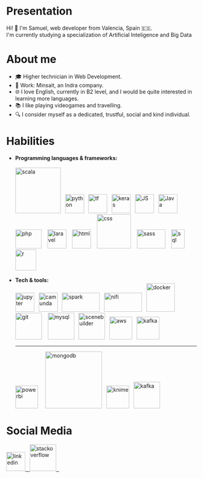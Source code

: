 
# Presentation

Hi! 👋 I'm Samuel, web developer from Valencia, Spain 🇪🇸. <br>
I'm currently studying a specialization of Artificial Inteligence and Big Data

# About me

- 🎓 Higher technician in Web Development.
- 💼 Work: Minsait, an Indra company.
- 🌐  I love English, currently in B2 level, and I would be quite interested in learning more languages.
- 📚 I like playing videogames and travelling.
- 🔍 I consider myself as a dedicated, trustful, social and kind individual.

# Habilities

- **Programming languages & frameworks:** <br><br>
<img src="https://docs.scala-lang.org/resources/img/scala-logo-red.png" alt="scala" width="120px" height="auto"> &nbsp;
<img src="https://upload.wikimedia.org/wikipedia/commons/archive/c/c3/20220821155028%21Python-logo-notext.svg" alt="python" width="50px" height="50px"> &nbsp;
<img src="https://i.pinimg.com/originals/aa/50/f8/aa50f8d700d9f2ec156fc8ee9d97d73a.png" alt="tf" width="50px" height="auto"> &nbsp;
<img src="https://th.bing.com/th/id/R.3c47e2ec7f4eae0945422e68f140c88a?rik=DCVjWQaoRfQqJA&pid=ImgRaw&r=0" alt="keras" width="50px" height="auto"> &nbsp;
<img src="https://upload.wikimedia.org/wikipedia/commons/thumb/6/6a/JavaScript-logo.png/600px-JavaScript-logo.png?20120221235433" alt="JS" width="50px" height="50px"> &nbsp;
<img src="https://brandslogos.com/wp-content/uploads/images/large/java-logo-1.png" alt="Java" width="50px" height="50px"> &nbsp;&nbsp;
<img src="https://upload.wikimedia.org/wikipedia/commons/thumb/2/27/PHP-logo.svg/2560px-PHP-logo.svg.png" alt="php" width="69px" height="50px"> &nbsp;&nbsp;
<img src="https://upload.wikimedia.org/wikipedia/commons/thumb/9/9a/Laravel.svg/1969px-Laravel.svg.png" alt="laravel" width="50px" height="auto"> &nbsp;&nbsp;
<img src="https://cdn-icons-png.flaticon.com/512/732/732212.png" alt="html" width="50px" height="50px"> &nbsp;&nbsp;
<img src="https://1000logos.net/wp-content/uploads/2020/09/CSS-Logo.png" alt="css" width="90px" height="auto"> &nbsp;&nbsp;
<img src="https://upload.wikimedia.org/wikipedia/commons/thumb/9/96/Sass_Logo_Color.svg/2560px-Sass_Logo_Color.svg.png" alt="sass" width="75px" height="50px"> &nbsp;&nbsp;
<img src="https://logodix.com/logo/1327215.png" alt="sql" width="35px" height="50px"> &nbsp;
<img src="https://iconape.com/wp-content/png_logo_vector/r-lang.png" alt="r" width="55px" height="auto"> &nbsp;

- **Tech & tools:** <br>
  <img src="https://www.svgrepo.com/show/373718/jupyter.svg" alt="jupyter" width="50px" height="50px"> &nbsp;
  <img src="https://camunda.com/wp-content/uploads/camunda/blog-images/4-icon.png" alt="camunda" width="50px" height="50px"> &nbsp;
  <img src="https://uploads-ssl.webflow.com/5e724862760345325327026c/5fa7238e9ad1b43af56de907_apache-spark-white-logo-p-500.png" alt="spark" width="100px" height="50px"> &nbsp;
  <img src="https://upload.wikimedia.org/wikipedia/commons/thumb/f/ff/Apache-nifi-logo.svg/180px-Apache-nifi-logo.svg.png?20190703114335" alt="nifi" width="100px" height="50px"> &nbsp;
  <img src="https://img.icons8.com/?size=256&id=LdUzF8b5sz2R&format=png" alt="docker" width="75px" height="75px"> &nbsp;
  <img src="https://git-scm.com/images/logos/downloads/Git-Icon-1788C.png" alt="git" width="70px" > &nbsp;&nbsp;
  <img src="https://img.icons8.com/?size=256&id=QeIg9siFKGgp&format=png" alt="mysql" width="70px" > &nbsp;
  <img src="https://img.icons8.com/?size=256&id=BZz399uT6eo0&format=png" alt="scenebuilder" width="70px" > &nbsp;
  <img src="https://cdn.inspireuplift.com/uploads/images/seller_products/31661/1702633077_AWSlogoAmazonWebServiceslogo.png" alt="aws" width="60px" heigth="auto"> &nbsp;
  <img src="https://encrypted-tbn0.gstatic.com/images?q=tbn:ANd9GcSxmEh006T-YqvhSJ-8qZKiDN4aBphTKfR80Q&s" alt="kafka" width="60px" heigth="auto"> &nbsp;

  -----
  
  <img src="https://global-uploads.webflow.com/64009fedce03bf07c4d0898b/643804e8b185914738e36eda_1200px-New_Power_BI_Logo.svg.png" alt="powerbi" width="60px" heigth="auto"> &nbsp;&nbsp;&nbsp;
  <img src="https://camo.githubusercontent.com/2c79729b78d3e675a23ca3ae620f35721023cdd904abcab3faec3cb63166354e/68747470733a2f2f313030306c6f676f732e6e65742f77702d636f6e74656e742f75706c6f6164732f323032302f30382f4d6f6e676f44422d4c6f676f2e706e67" alt="mongodb" width="150px" heigth="auto"> &nbsp;
  <img src="https://imagej.github.io/imagej-wiki-static/images/5/54/Knime-icon.png" alt="knime" width="60px" heigth="auto"> &nbsp;
<img src="https://pnghq.com/wp-content/uploads/apache-flink-logo-hd-transparent-png-768x768.png" alt="kafka" width="70px" heigth="auto"> &nbsp;

# Social Media

<a href="https://www.linkedin.com/in/samuel-arteaga-l%C3%B3pez-370bb3278/">
<img src="https://upload.wikimedia.org/wikipedia/commons/thumb/c/ca/LinkedIn_logo_initials.png/600px-LinkedIn_logo_initials.png?20140125013055" alt="linkedin" width="50px" height="50px"> &nbsp;
</a>
<a href="https://stackoverflow.com/users/20852770/samuehfdez">
<img src="https://img.icons8.com/?size=256&id=13955&format=png" alt="stackoverflow" width="70px" >  &nbsp;
</a>




